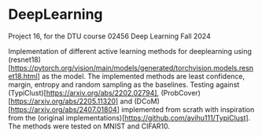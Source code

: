 # DeepLearning
Project 16, for the DTU course 02456 Deep Learning Fall 2024

Implementation of different active learning methods for deeplearning using (resnet18)[https://pytorch.org/vision/main/models/generated/torchvision.models.resnet18.html] as the model. The implemented methods are least confidence, margin, entropy and random sampling as the baselines. Testing against (TypiClust)[https://arxiv.org/abs/2202.02794], (ProbCover)[https://arxiv.org/abs/2205.11320] and (DCoM)[https://arxiv.org/abs/2407.01804] implemented from scrath with inspiration from the (original implementations)[https://github.com/avihu111/TypiClust]. The methods were tested on MNIST and CIFAR10.
